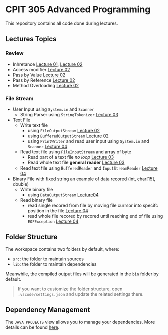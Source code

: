 # CPIT 305 Advanced Programming

This repository contains all code done during lectures.


## Lectures Topics

### Review
- Inhretance [Lecture 01](/src/lecture01), [Lecture 02](/src/lecture02/review)
- Access modifier [Lecture 02](/src/lecture02/review/Demo.java)
- Pass by Value [Lecture 02](/src/lecture02/review/PassByValue.java)
- Pass by Reference [Lecture 02](/src/lecture02/review/PassByRefrence.java) 
- Method Overloading [Lecture 02](/src/lecture02/review/Demo2.java) 

### File Stream
- User Input using `System.in` and `Scanner`
  - String Parser using `StringTokenizer` [Lecture 03](/src/lecture04/text/DataEntry.java)
- Text File
  - Write text file
    - using `FileOutputStream` [Lecture 02](/src/lecture02/file_info/Demo.java)
    - using `BufferedOutputStream` [Lecture 02](/src/lecture02/file_info/UsingBuffer.java)
    - using `PrintWriter` and read user input using `System.in` and `Scanner` [Lecture 04](/src/lecture04/text/Demo.java)
  - Read text file using `FileInputStream` and array of byte
    - Read part of a text file *no loop* [Lecture 03](/src/lecture03/InputDemo.java)
    - Read whole text file **general reader** [Lecture 03](/src/lecture03/FileReaderDemo.java)
  - Read text file using `BufferedReader` and `InputStreamReader` [Lecture 04](src/lecture04/text/ReadText.java)
- Binary File with fixed string an example of data recored (int, char[15], double)
  - Write binary file
    - using `DataOutputStream` [Lecture04](/src/lecture04/binaryexm/WriteBinary.java)
  - Read binary file
    - read single recored from file by moving file currsor into specifc position in the file [Lecture 04](/src/lecture04/binaryexm/ReadBinaryByPos.java)
    - read whole file recored by recored until reaching end of file using `EOFException` [Lecture 04](/src/lecture04/binaryexm/ReadBinary.java)

## Folder Structure

The workspace contains two folders by default, where:

- `src`: the folder to maintain sources
- `lib`: the folder to maintain dependencies

Meanwhile, the compiled output files will be generated in the `bin` folder by default.

> If you want to customize the folder structure, open `.vscode/settings.json` and update the related settings there.

## Dependency Management

The `JAVA PROJECTS` view allows you to manage your dependencies. More details can be found [here](https://github.com/microsoft/vscode-java-dependency#manage-dependencies).
